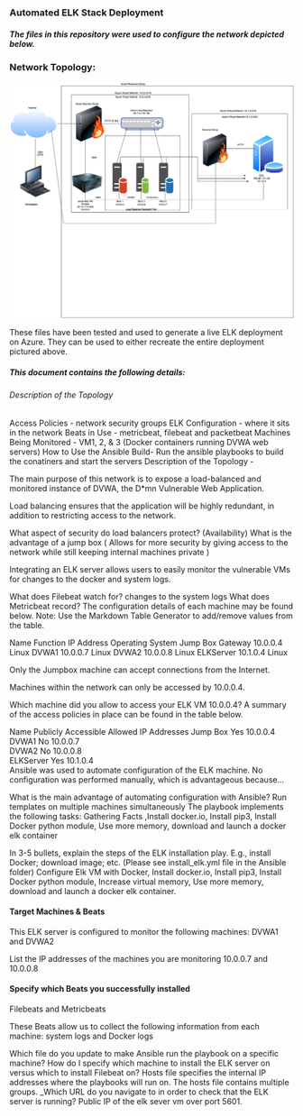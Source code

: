 ### Automated ELK Stack Deployment
##### The files in this repository were used to configure the network depicted below.

### Network Topology:
![alt text](elk-stack-diagram.png "elk-diagram")

These files have been tested and used to generate a live ELK deployment on Azure. They can be used to either recreate the entire deployment pictured above. 

##### This document contains the following details:

###### Description of the Topology
Access Policies - network security groups 
ELK Configuration - where it sits in the network 
Beats in Use - metricbeat, filebeat and packetbeat
Machines Being Monitored - VM1, 2, & 3 (Docker containers running DVWA web servers)
How to Use the Ansible Build- Run the ansible playbooks to build the conatiners and start the servers
Description of the Topology - 

The main purpose of this network is to expose a load-balanced and monitored instance of DVWA, the D*mn Vulnerable Web Application.

Load balancing ensures that the application will be highly redundant, in addition to restricting access to the network.

What aspect of security do load balancers protect? (Availability) What is the advantage of a jump box ( Allows for more security by giving access to the network while still keeping internal machines private )

Integrating an ELK server allows users to easily monitor the vulnerable VMs for changes to the docker and system logs.

What does Filebeat watch for?  changes to the system logs
What does Metricbeat record?
The configuration details of each machine may be found below. Note: Use the Markdown Table Generator to add/remove values from the table.

Name	Function	IP Address	Operating System
Jump Box	Gateway	10.0.0.4	Linux
DVWA1			        10.0.0.7  Linux 
DVWA2		          10.0.0.8  Linux
ELKServer         10.1.0.4  Linux


Only the Jumpbox machine can accept connections from the Internet. 


Machines within the network can only be accessed by 10.0.0.4.

Which machine did you allow to access your ELK VM 10.0.0.4?
A summary of the access policies in place can be found in the table below.

Name	Publicly Accessible	Allowed IP Addresses
Jump Box	Yes   	10.0.0.4	
DVWA1		  No      10.0.0.7  
DVWA2		  No      10.0.0.8  
ELKServer Yes     10.1.0.4  
Ansible was used to automate configuration of the ELK machine. No configuration was performed manually, which is advantageous because...

What is the main advantage of automating configuration with Ansible?
Run templates on multiple machines simultaneously
The playbook implements the following tasks:
Gathering Facts ,Install docker.io, Install pip3, Install Docker python module, Use more memory, download and launch a docker elk container

In 3-5 bullets, explain the steps of the ELK installation play. E.g., install Docker; download image; etc. (Please see install_elk.yml file in the Ansible folder)
Configure Elk VM with Docker,
Install docker.io,
Install pip3,
Install Docker python module,
Increase virtual memory,
Use more memory,
download and launch a docker elk container.

#### Target Machines & Beats
This ELK server is configured to monitor the following machines:
DVWA1 and DVWA2

List the IP addresses of the machines you are monitoring
10.0.0.7 and 10.0.0.8

#### Specify which Beats you successfully installed
Filebeats and Metricbeats

These Beats allow us to collect the following information from each machine:
system logs and Docker logs

Which file do you update to make Ansible run the playbook on a specific machine? How do I specify which machine to install the ELK server on versus which to install Filebeat on? Hosts file specifies the internal IP addresses where the playbooks will run on. The hosts file contains multiple groups.
_Which URL do you navigate to in order to check that the ELK server is running? Public IP of the elk sever vm over port 5601.
